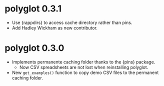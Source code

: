 # polyglot 0.3.1

- Use {rappdirs} to access cache directory rather than pins.
- Add Hadley Wickham as new contributor.

# polyglot 0.3.0

- Implements permanente caching folder thanks to the {pins} package. 
  - Now CSV spreadsheets are not lost when reinstalling polyglot.
- New `get_examples()` function to copy demo CSV files to the permanent caching folder.
